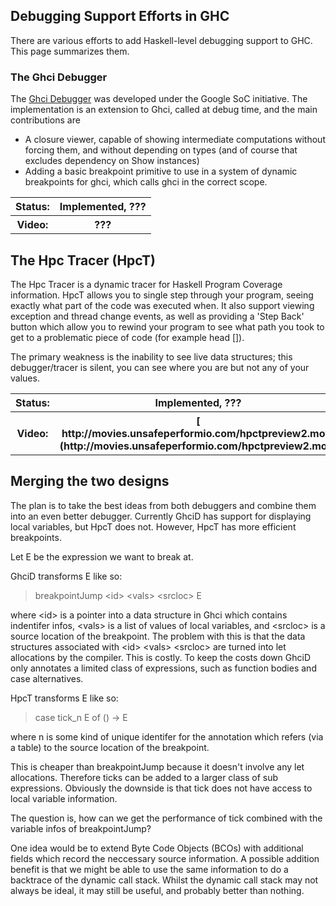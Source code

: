 ## Debugging Support Efforts in GHC


There are various efforts to add Haskell-level debugging support to GHC. This page
summarizes them.

### The Ghci Debugger


The [Ghci Debugger](ghci-debugger) was developed under the Google SoC initiative. The implementation is an extension to Ghci, called at debug time, and the main contributions are

- A closure viewer, capable of showing intermediate computations without forcing them, and without depending on types (and of course that excludes dependency on Show instances)
- Adding a basic breakpoint primitive to use in a system of dynamic breakpoints for ghci, which calls ghci in the correct scope.

<table><tr><th> Status: </th>
<th> Implemented, ??? 
</th></tr>
<tr><th> Video: </th>
<th> ??? 
</th></tr></table>

## The Hpc Tracer (HpcT)


The Hpc Tracer is a dynamic tracer for Haskell Program Coverage information. HpcT allows you to single step
through your program, seeing exactly what part of the code was executed when. It also support viewing exception and thread change events, as well as providing a 'Step Back' button which allow you to rewind your program to see what path you took to get to a problematic piece of code (for example head \[\]).


The primary weakness is the inability to see live data structures; this debugger/tracer is silent, you can see where you are but not any of your values.

<table><tr><th> Status: </th>
<th> Implemented, ??? 
</th></tr>
<tr><th> Video: </th>
<th>[ http://movies.unsafeperformio.com/hpctpreview2.mov](http://movies.unsafeperformio.com/hpctpreview2.mov)</th></tr></table>

## Merging the two designs


The plan is to take the best ideas from both debuggers and combine them into an even better debugger. Currently GhciD has support for displaying local variables, but HpcT does not. However, HpcT has more efficient breakpoints.


Let E be the expression we want to break at.


GhciD transforms E like so:

>
> breakpointJump \<id\> \<vals\> \<srcloc\> E


where \<id\> is a pointer into a data structure in Ghci which contains indentifer infos, \<vals\> is a list of values of local variables, and \<srcloc\> is a source location of the breakpoint. The problem with this is that the data structures associated with \<id\> \<vals\> \<srcloc\> are turned into let allocations by the compiler. This is costly. To keep the costs down GhciD only annotates a limited class of expressions, such as function bodies and case alternatives. 


HpcT transforms E like so:

>
> case tick_n E of () -\> E


where n is some kind of unique identifer for the annotation which refers (via a table) to the source location of the breakpoint. 


This is cheaper than breakpointJump because it doesn't involve any let allocations. Therefore ticks can be added to a larger class of sub expressions. Obviously the downside is that tick does not have access to local variable information.


The question is, how can we get the performance of tick combined with the variable infos of breakpointJump?


One idea would be to extend Byte Code Objects (BCOs) with additional fields which record the neccessary source information. A possible addition benefit is that we might be able to use the same information to do a backtrace of the dynamic call stack. Whilst the dynamic call stack may not always be ideal, it may still be useful, and probably better than nothing.
